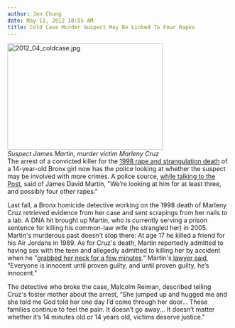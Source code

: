 ```yaml
---
author: Jen Chung
date: May 11, 2012 10:55 AM
title: Cold Case Murder Suspect May Be Linked To Four Rapes
---
```


<p><span class="mt-enclosure mt-enclosure-image" style="display: inline;"> </span></p><div class="image-left"> <img alt="2012_04_coldcase.jpg" src="https://web.archive.org/web/20120511173354im_/http://gothamist.com/attachments/jen/2012_04_coldcase.jpg" width="350" height="240"> <br> <i style=" width:350px; ;display:block"> Suspect James Martin, murder victim Marleny Cruz</i></div> The arrest of a convicted killer for the <a href="https://web.archive.org/web/20120511173354/http://gothamist.com/2012/05/10/man_arrested_for_killing_14-yr-old.php">1998 rape and strangulation death</a> of a 14-year-old Bronx girl now has the police looking at whether the suspect may be involved with more crimes. A police source, <a href="https://web.archive.org/web/20120511173354/http://www.nypost.com/p/news/local/killer_eyed_in_rapes_nX0VDHZXuzL1ALxGVsOrZO">while talking to the Post</a>, said of James David Martin, &quot;We&#x2019;re looking at him for at least three, and possibly four other rapes.&quot;<p></p>

<p>Last fall, a Bronx homicide detective working on the 1998 death of Marleny Cruz retrieved evidence from her case and sent scrapings from her nails to a lab.  A DNA hit brought up Martin, who is currently serving a prison sentence for killing his common-law wife (he strangled her) in 2005.  Martin&apos;s murderous past doesn&apos;t stop there: At age 17 he killed a friend for his Air Jordans in 1989. As for Cruz&apos;s death, Martin reportedly admitted to having sex with the teen and allegedly admitted to killing her by accident when he &quot;<a href="https://web.archive.org/web/20120511173354/http://www.nydailynews.com/news/crime/suspect-james-martin-arraigned-1998-rape-amp-murder-bronx-teenager-article-1.1075799?localLinksEnabled=false">grabbed her neck for a few minutes</a>.&quot;  Martin&apos;s<a href="https://web.archive.org/web/20120511173354/http://newyork.cbslocal.com/2012/05/10/pennsylvania-convict-arrested-in-1998-cold-case-slaying-of-bronx-girl-to-be-arraigned/"> lawyer said</a>, &quot;Everyone is innocent until proven guilty, and until proven guilty, he&#x2019;s innocent.&quot;</p>

<p>The detective who broke the case, Malcolm Reiman, described telling Cruz&apos;s foster mother about the arrest, &#x201C;She jumped up and hugged me and she told me God told her one day I&#x2019;d come through her door... These families continue to feel the pain. It doesn&#x2019;t go away... It doesn&#x2019;t matter whether it&#x2019;s 14 minutes old or 14 years old, victims deserve justice.&quot;</p>